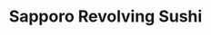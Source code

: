 ---
layout: place
title: "Sapporo Revolving Sushi"
permalink: /nevada/las-vegas/sapporo-revolving-sushi.html
stateAbbr: NV
stateName: Nevada
cityName: Las Vegas
seo:
  name: "Sapporo Revolving Sushi"
  type: Restaurant
  links: null
description: "Sapporo Revolving Sushi serves delicious sushi in Las Vegas, Nevada. Try fresh Japanese dishes for a great dining experience. "
place_id: ChIJW3WJerrGyIARm0BdZRsjhY4
photos:
  - name: >-
      places/ChIJW3WJerrGyIARm0BdZRsjhY4/photos/AeeoHcJfBP8N2oUNB06mZxM0O7RkEDwzOrdg5NUBYDioNMO3je0Qf_pEsihLmOXnwzzeXJTy4JLh_9x5RfyAGURHovfTfuqYR36KjSM3DLQXVJ0uKsEyutAsoOChMoVOzwEh2keid07L4Syw689-C-r4Jc7478zDyzmY6myfIaNnaAale8-fT8ieovG1ZO8iuJ5eqoIYXpCND2Np-qGLuYCP99xYQCf-bNoW9ll_FN9kntXLw5zLb6SfRLWpPber73MvYs5JZwMV5V329eswh8g3dHnMLpFTt_YSb22rrCuhfXXqQktcwyYNZfVJzBniYUGy7z0iCt3MI2W78aGXczjn199kIwT5fbxj2AV52hl5znYTqrlgq1WAawCokasOQ22FlCNndGtCF90arVLxPOXWlIZjtXWEnPmc5VPIoabhNwY
    widthPx: 4800
    heightPx: 3200
    authorAttributions:
      - displayName: Minn Tun
        uri: https://maps.google.com/maps/contrib/104001648246176069080
        photoUri: >-
          https://lh3.googleusercontent.com/a-/ALV-UjWaHys_SCCpCuQGASYQdbXG54vZIZd0HTeKtPqxMuV6KRz26GY7Bw=s100-p-k-no-mo
    flagContentUri: >-
      https://www.google.com/local/imagery/report/?cb_client=maps_api_places.places_api&image_key=!1e10!2sCIHM0ogKEICAgICxr5Cjbw&hl=en-US
    googleMapsUri: >-
      https://www.google.com/maps/place//data=!3m4!1e2!3m2!1sCIHM0ogKEICAgICxr5Cjbw!2e10!4m2!3m1!1s0x80c8c6ba7a89755b:0x8e85231b655d409b
  - name: >-
      places/ChIJW3WJerrGyIARm0BdZRsjhY4/photos/AeeoHcKm4V-2uDMKNYPXCKrZfw_pQyWTVidZS3AlZ87BZeV5-CxWiEc2smhWRWJHMOdL5egFsm0Va8WXYOib_GoGTN-Fm55Dla84EFNGNgdUG7c4fbAE7-FD5tdazndO8nIR93nsKkYLYCthyBOFYkXtUuGLTI5Kf3Tl-KFwKN8_EM1De_H9L59-GJLsc4E1Wv6dUHcCsbErEsd1tqPMauNdPLcBjTVWW9ExUA8B5naRLMqOWSrT0-iqXTe_Rk0d4xfBq5YORLmh12SU5zptIcabLVSRWm8OCyKaRRps3kQU_QgCp4D9xAEH5zl3up77N39WvEVoFxzHTJjDkS1hbNKmDZLBMBmQnpoUWqWlRWP8ppWACpXD_eS8hw5uT27rbG2JEu_cfWI4oNKT3e2orSQ5COxO9vgkodAftpbZ8Yq_r0Y
    widthPx: 4800
    heightPx: 2701
    authorAttributions:
      - displayName: Michael Clark
        uri: https://maps.google.com/maps/contrib/110978248979754342399
        photoUri: >-
          https://lh3.googleusercontent.com/a-/ALV-UjXQRqxCkd9CphBVdPoC2EXj2y4NHO6s8xstdQDVnPpmEJEXCKKQmA=s100-p-k-no-mo
    flagContentUri: >-
      https://www.google.com/local/imagery/report/?cb_client=maps_api_places.places_api&image_key=!1e10!2sCIHM0ogKEICAgICD5J24Aw&hl=en-US
    googleMapsUri: >-
      https://www.google.com/maps/place//data=!3m4!1e2!3m2!1sCIHM0ogKEICAgICD5J24Aw!2e10!4m2!3m1!1s0x80c8c6ba7a89755b:0x8e85231b655d409b
  - name: >-
      places/ChIJW3WJerrGyIARm0BdZRsjhY4/photos/AeeoHcIOjlLX8v288dphQ7W21fLSTy0DZPXSpo4Fts0LFSrEIRP6RYNvVTx7TSOgdEv_9Y0AbvanDqOTQlaeFuScTRBnzIm4S79Nj6bJeooapaujHhAzvoGw_R3VEr2vlYvi5UrSbPFYCOhT4tF7IjpYvvwoi2kLMUWSn8PSZC-iVNiGQWccxqucDHVj45lERYAwQ_X2P60jdCa-jZwGUs1xh0E9pXpcWXpExAThsqGV3gSUoakmZb1Azd04k-CPO5GK8ZbAxFGFOQofco-DzlW7Vj1XhVA8DwaFWYogOdsIdKLuZT6fWbtU1v-K9IZhPAP8_ntvJ5lTGWPrn79bzN9X6SXU9Ml6GrAFvHKmTtcW_NtuPsxFwaGoFjZq2j3mFIGCywb9JdCGgG0BRldj2r0OaIcNzZhlbzPczQb3-Y_Lze-guRA
    widthPx: 4624
    heightPx: 3468
    authorAttributions:
      - displayName: Fer P.
        uri: https://maps.google.com/maps/contrib/108527130266480007837
        photoUri: >-
          https://lh3.googleusercontent.com/a-/ALV-UjUyY3_bI2S_gI245-25E5zcsOJ1OiU8utNyEBQDseGvyi0PBNjKGw=s100-p-k-no-mo
    flagContentUri: >-
      https://www.google.com/local/imagery/report/?cb_client=maps_api_places.places_api&image_key=!1e10!2sCIHM0ogKEICAgICHq_T97gE&hl=en-US
    googleMapsUri: >-
      https://www.google.com/maps/place//data=!3m4!1e2!3m2!1sCIHM0ogKEICAgICHq_T97gE!2e10!4m2!3m1!1s0x80c8c6ba7a89755b:0x8e85231b655d409b
  - name: >-
      places/ChIJW3WJerrGyIARm0BdZRsjhY4/photos/AeeoHcL7_RLbQB-tb5_W5CCy0jghGZ61MAsTAjHnfitL-Kh2dzU6pMtTIcbIcV6ERiSVJUW42sRS3fexJqqlCTKP-YGTf3l-uDNLxCINlX6kFwAPxVWDQbPTOfGLeULmVQIWsFjS9hEBNqB75qV0q5FNHIZiC99oO8lbAE49THmZCD2o4d5uAfyW5WlSAa9ksRfGYWecEa4ugk_I8NRXzzaa4GkAMkBJAlGowbznqG2i1mZqO4Kkat5qytoB0OTQ48_s5RQETOBhm319J2e_RBEJatRM4NjdtdoBFq6vb-onDsC2gLDPp4rPr3JQXgSjdSHo8OXUAi8SH1VCIvqdb7cDGRu5aFV6c57NYWkr9dKJBgzPMEU7NYILg5AjyiwAzw9GwGQ9gOxLdeR7yms8OL02TAvvHBGcd918BpcILCI3ChPcQhfN
    widthPx: 4032
    heightPx: 3024
    authorAttributions:
      - displayName: Blake Smith
        uri: https://maps.google.com/maps/contrib/107230351111123968527
        photoUri: >-
          https://lh3.googleusercontent.com/a/ACg8ocLMg8zJ6yAa_QRs4r4XwhMMMGbrv3iWzxSmV2NJ4gdpLM6DTw=s100-p-k-no-mo
    flagContentUri: >-
      https://www.google.com/local/imagery/report/?cb_client=maps_api_places.places_api&image_key=!1e10!2sCIHM0ogKEICAgMCw1IKo2AE&hl=en-US
    googleMapsUri: >-
      https://www.google.com/maps/place//data=!3m4!1e2!3m2!1sCIHM0ogKEICAgMCw1IKo2AE!2e10!4m2!3m1!1s0x80c8c6ba7a89755b:0x8e85231b655d409b
  - name: >-
      places/ChIJW3WJerrGyIARm0BdZRsjhY4/photos/AeeoHcLiQE6n92pAShEu3l88c9hStU_fGhbtIOYSaCO1rFSgsHlF3Q6Gaqk3smWEJcW1aCLfR4rQtjyPZLXBcwbFMZna78vlKBZK3UI49kWi4yuSoi31jPGi30lsPwwD5GsthSv85jTA2L7vzq14KxTXq4TfFrv_xXlN2k1H3fQNe2tzgZpu4V2612tmepjpC-oAebEUO0lS_dBnbtgkZTUBufS5t81dkRhv5-4u_hbOXrZ4G5hK6HwkAUJV-nQ96-ZBGVV8wUkGxHbhoMFwZ3lNSLIQcYYLlwvRE5nnDC8uBg8HtNMbED5MG6EkAT_jkynBwmfATQddQMy9RF2l7rcnphl9vObSdnAHKVYQRTfVT4PX501phrpfm1laSyCM6dIMbu4Hv9rnz0gXQ0BzLuIBoF3dkvwSN3SZDm0VA8FEggkl0MBmFpDlnJ0tzdyXJVtM
    widthPx: 4000
    heightPx: 3000
    authorAttributions:
      - displayName: Motostine Collective
        uri: https://maps.google.com/maps/contrib/109476504448318258513
        photoUri: >-
          https://lh3.googleusercontent.com/a-/ALV-UjXud85U3Nt-pgpyvOaC_TmpZqDZZchHNoqNeU-keghSEN5o4dKeyQ=s100-p-k-no-mo
    flagContentUri: >-
      https://www.google.com/local/imagery/report/?cb_client=maps_api_places.places_api&image_key=!1e10!2sCIABIhADycKz6hLSOmf7VksAAywo&hl=en-US
    googleMapsUri: >-
      https://www.google.com/maps/place//data=!3m4!1e2!3m2!1sCIABIhADycKz6hLSOmf7VksAAywo!2e10!4m2!3m1!1s0x80c8c6ba7a89755b:0x8e85231b655d409b
  - name: >-
      places/ChIJW3WJerrGyIARm0BdZRsjhY4/photos/AeeoHcKL4wHXdxKrmjkh-nPIi63jQYbZBWbJ6WJBldaEwmgQn3R0fgl72G2T9FNOpf0Ovsvskh9cMt6mbNfufTM4DLXjfucrdUkWtbfOwgRKddyzwiHHGW-qZ2pcMFq8d3lqfHhcLFAG8HtDxa0hd0hdR2S19Hq9z0KZaQOZ-4MWDiTGA7nrdyfjZlAb1XGThsnu6btwyhXdSKkM8Svd1gPK6jKecvEYWxPzpU7-g5i15gxwJDz2xx8fb70ay9hmoWNEmkKfKGU2FGPLAZB_4dM0XI3e359p3zPzPhCVw2cdnOwPyGDHCMuNop1YNvLWXvl8LNFZkPxy-Zz6fbNc_eY73sDREDc5tAVnyEv_MrDtcHh54zsG8QjuFrzWkShVl0pOwEr8o2avmOxAeyEuFENs1JlzRFWLx72O9Ab3UBuMFjfSyg
    widthPx: 4032
    heightPx: 3024
    authorAttributions:
      - displayName: Paul C.
        uri: https://maps.google.com/maps/contrib/102814613400855157920
        photoUri: >-
          https://lh3.googleusercontent.com/a-/ALV-UjX-_8HKzYzzlxPIRzB8fUpUY6jEDLzBkU53KK4uuQtPVjaRKRTk=s100-p-k-no-mo
    flagContentUri: >-
      https://www.google.com/local/imagery/report/?cb_client=maps_api_places.places_api&image_key=!1e10!2sCIHM0ogKEICAgIDDlO_kBA&hl=en-US
    googleMapsUri: >-
      https://www.google.com/maps/place//data=!3m4!1e2!3m2!1sCIHM0ogKEICAgIDDlO_kBA!2e10!4m2!3m1!1s0x80c8c6ba7a89755b:0x8e85231b655d409b
  - name: >-
      places/ChIJW3WJerrGyIARm0BdZRsjhY4/photos/AeeoHcJwSD6ZREVNA5hywkgOTkMyiLxdQX-7XzhyX59qhWz7pZqK9Aj788iYs0SM2YjNNWjfVmM2OcVf_PMIOhE_seoTRrkGMnSFk76aZk1bytUDJxlE3rFq9wSjSN8JMu8Fmg9C02sbQZxkYujOsi6Hk5ALurp3TQMJJwHx-Hb3aPWh1jzrEDJT8zZy9tD4z1UjHDp3HQbVL-EAEeZFe95YKygA1dsu-hx3CbVT7DjmkyYWEgJP1G0bOiQ07bLcrVqDRWM7seirl4LeGut1RUnubRZkDxL1rsaRpBfXP8FWeFQNKdBcKlVBexjwYfiJSoBnLQTBtOYW7p1JcS3TdjCtOYX54Nfi4kzGA3TizXxssmqIRzh0I6OB9fciiTYoe4dW0WUG_Fh-QOb0oNqWdIpKS0SBNfnal_4KfXeGxeg1erD39-c
    widthPx: 4032
    heightPx: 2268
    authorAttributions:
      - displayName: robert martinez
        uri: https://maps.google.com/maps/contrib/107480162034029705655
        photoUri: >-
          https://lh3.googleusercontent.com/a-/ALV-UjWhXCA_KO73UvPY_kj8ULxNGC_cAVZTqsGu6zTFFCVJe6jVkFi1mw=s100-p-k-no-mo
    flagContentUri: >-
      https://www.google.com/local/imagery/report/?cb_client=maps_api_places.places_api&image_key=!1e10!2sCIHM0ogKEICAgIDnzqO_gQE&hl=en-US
    googleMapsUri: >-
      https://www.google.com/maps/place//data=!3m4!1e2!3m2!1sCIHM0ogKEICAgIDnzqO_gQE!2e10!4m2!3m1!1s0x80c8c6ba7a89755b:0x8e85231b655d409b
  - name: >-
      places/ChIJW3WJerrGyIARm0BdZRsjhY4/photos/AeeoHcKthyE4P2TkJiibLF8u9a63rLLzPLjCro9-3iL6D72LqFtaa0OZPRySjJvAq9kbJwV1wKuPawvv-GlK4-wJp_y1l_eszMP99OkBJ85U08yK2hLPM2YmanbqmARap4vAPgfufeocO05jjwJqIIpehf3J0nRAQOGs3eYnQQvSWvSPxp_K3jgv-V5nEroNHNditzm4lFnEXcYXp0vX0imCL4G7QQJYQ6XRwa83OSCuB34lNR7Cy0spMBwSQinnQHPTfcRPs-PEAZCMrR7RYljyzJ83wxSbLQ1wmfFUsGP4o45YvAsoHrcM0h6eoTzM7rkj8baC_aFZef9XKHckhEDaECH5D144Yt13P-m5MlDO0M28u-j9Z2IWIIiHi_mAM7VVhoO6uSz1djwADP0TPalQGEjoGDeOv0fttzC5DE9POpM
    widthPx: 4032
    heightPx: 3024
    authorAttributions:
      - displayName: Blake Smith
        uri: https://maps.google.com/maps/contrib/107230351111123968527
        photoUri: >-
          https://lh3.googleusercontent.com/a/ACg8ocLMg8zJ6yAa_QRs4r4XwhMMMGbrv3iWzxSmV2NJ4gdpLM6DTw=s100-p-k-no-mo
    flagContentUri: >-
      https://www.google.com/local/imagery/report/?cb_client=maps_api_places.places_api&image_key=!1e10!2sCIHM0ogKEICAgMCw1IKoWA&hl=en-US
    googleMapsUri: >-
      https://www.google.com/maps/place//data=!3m4!1e2!3m2!1sCIHM0ogKEICAgMCw1IKoWA!2e10!4m2!3m1!1s0x80c8c6ba7a89755b:0x8e85231b655d409b
  - name: >-
      places/ChIJW3WJerrGyIARm0BdZRsjhY4/photos/AeeoHcLsV6G8YjlJkJ15tQn9uvk1lUcVS52mTlKDygssRr7gUYjLRPihb_s1tvLM2oSYm5czfbgaYWclY7UpXEoGAO7nRehnUVD4uhRXGy3s5xqam904OB37VCrQmMOmYhNhO-S-0Xur4OuMLxpFijMOXWp_wbhykum9I2CVhpvTYDkLZHe9HMqChjzpc_RetVL2OiNCql3Te4HW7NC8pirY6_wtqrxPABebFaNDcnqRGY7tWzPDuVf_-p3hSmXwjFOZW08flb1b2XOPhpkUX8AXYRnu_RMnGLoEkz7stozA1ngywR43_braC34n5Q_fCt8pHyJpwdWTbzflmXhOm1mdcx_z3c40pyI_BE101tVUMTnMihE8heGDw2XE8XN3hPk_lVj2LRyd5tSCeQE-Ec5XM9I6eUSbc_7iNA46KyDx4TRapQ
    widthPx: 1440
    heightPx: 1440
    authorAttributions:
      - displayName: Sadie Jo
        uri: https://maps.google.com/maps/contrib/118205430923264234338
        photoUri: >-
          https://lh3.googleusercontent.com/a-/ALV-UjXWFimE8Xu0g-89VFoAJvv6OnmZqdP47LLD3IJfF3QHi8MZh-cWaQ=s100-p-k-no-mo
    flagContentUri: >-
      https://www.google.com/local/imagery/report/?cb_client=maps_api_places.places_api&image_key=!1e10!2sCIHM0ogKEICAgIDPipLDSA&hl=en-US
    googleMapsUri: >-
      https://www.google.com/maps/place//data=!3m4!1e2!3m2!1sCIHM0ogKEICAgIDPipLDSA!2e10!4m2!3m1!1s0x80c8c6ba7a89755b:0x8e85231b655d409b
  - name: >-
      places/ChIJW3WJerrGyIARm0BdZRsjhY4/photos/AeeoHcJBxNGyyFnHYN5ek_rAT4D2uBlytrHmMU6gAigm_se7B2CkM0_Q23vJcmJIai4lQOIhC8FkcVM_oA1aUSFoHh62-yal9jQUWsE7E5T32Z9rHh3NyMwrnZgLSedyxHpZleGAS0iVrqaK44piL2H8eD7Xa3lTmovaOOqli2C-xEW3EyyhZKhYSPBF7eFQN4L6Ao-fvDNI3cJKxMGnOU2IXlwpyR5iHpgLNeTe_Ky2ywxGOCPLgjTUO6jPIKQE0wD3-H_FpgY2BHCysUrl9LDXk5nkL3HSDrsTqUQFvYgaZkgY2ZTUT1UAWnKctZ2U2Lbv1syMl8M5O4aaPG_QvPdKFjZe2ooNr-nm7YGvHtcVLhc4u4fu8qIBLhxbNSGHAhwkoH6o0Y2dhiSOaXFzWvrchg9Bzx_NCLLA51D1OM2YphI
    widthPx: 4032
    heightPx: 3024
    authorAttributions:
      - displayName: John Joh
        uri: https://maps.google.com/maps/contrib/107341968407866724587
        photoUri: >-
          https://lh3.googleusercontent.com/a-/ALV-UjV0Rjvf-jJB-Jiaij6H0FUJJCTvx04NByIGbjbZ34skioKm0-NY=s100-p-k-no-mo
    flagContentUri: >-
      https://www.google.com/local/imagery/report/?cb_client=maps_api_places.places_api&image_key=!1e10!2sCIHM0ogKEICAgICPoba7eQ&hl=en-US
    googleMapsUri: >-
      https://www.google.com/maps/place//data=!3m4!1e2!3m2!1sCIHM0ogKEICAgICPoba7eQ!2e10!4m2!3m1!1s0x80c8c6ba7a89755b:0x8e85231b655d409b
address: 4671 Spring Mountain Rd, Las Vegas, NV 89102, USA
street: 4671 Spring Mountain Rd
city: Las Vegas
state: NV
zip: '89102'
country: USA
neighborhood: null
latitude: '36.125870'
longitude: '-115.204531'
accessibility_options:
  wheelchairAccessibleParking: true
  wheelchairAccessibleEntrance: true
  wheelchairAccessibleRestroom: true
  wheelchairAccessibleSeating: true
business_status: OPERATIONAL
name: Sapporo Revolving Sushi
google_maps_links:
  directionsUri: >-
    https://www.google.com/maps/dir//''/data=!4m7!4m6!1m1!4e2!1m2!1m1!1s0x80c8c6ba7a89755b:0x8e85231b655d409b!3e0
  placeUri: https://maps.google.com/?cid=10269653125859983515
  writeAReviewUri: >-
    https://www.google.com/maps/place//data=!4m3!3m2!1s0x80c8c6ba7a89755b:0x8e85231b655d409b!12e1
  reviewsUri: >-
    https://www.google.com/maps/place//data=!4m4!3m3!1s0x80c8c6ba7a89755b:0x8e85231b655d409b!9m1!1b1
  photosUri: >-
    https://www.google.com/maps/place//data=!4m3!3m2!1s0x80c8c6ba7a89755b:0x8e85231b655d409b!10e5
primary_type: Sushi Restaurant
opening_hours:
  regular: null
  current: null
secondary_opening_hours:
  regular:
    weekdayDescriptions: null
    type: null
  current:
    weekdayDescriptions: null
    type: null
phone: null
price_level: null
price_range: null
rating: null
rating_count: 0
website: null
reviews: null
parking_options: null
payment_options: null
allow_dogs: null
curbside_pickup: null
delivery: null
dine_in: null
good_for_children: null
good_for_groups: null
good_for_sports: null
live_music: null
menu_for_children: null
outdoor_seating: null
reservable: null
restroom: null
serves_beer: null
serves_breakfast: null
serves_brunch: null
serves_cocktails: null
serves_coffee: null
serves_dinner: null
serves_dessert: null
serves_lunch: null
serves_vegetarian_food: null
serves_wine: null
takeout: null
summary: null

---